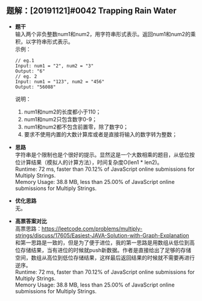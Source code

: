 ## 题解：[20191121]#0042 Trapping Rain Water
- **题干**   
输入两个非负整数num1和num2，用字符串形式表示。返回num1和num2的乘积，以字符串形式表示。   
  示例：   
  ```
  // eg.1
  Input: num1 = "2", num2 = "3"
  Output: "6"
  // eg. 2
  Input: num1 = "123", num2 = "456"
  Output: "56088"
  ```

  说明：  
  1. num1和num2的长度都小于110；   
  2. num1和num2只包含数字0-9；
  3. num1和num2都不包含前置零，除了数字0；
  4. 要求不使用内置的大数计算库或者是直接将输入的数字转为整数；   
- **思路**   
字符串是个限制也是个很好的提示。显然这是一个大数相乘的题目，从低位按位计算结果（模拟人的计算方法），时间复杂度O(len1 * len2)。   
Runtime: 72 ms, faster than 70.12% of JavaScript online submissions for Multiply Strings.   
Memory Usage: 38.8 MB, less than 25.00% of JavaScript online submissions for Multiply Strings.     


- **优化思路**   
无。  
 

- **高票答案对比**   
高票思路：https://leetcode.com/problems/multiply-strings/discuss/17605/Easiest-JAVA-Solution-with-Graph-Explanation   
和第一思路是一致的，但是为了便于进位，我的第一思路是用数组从低位到高位存储结果，当有进位的时候就push新数据。作者是直接给出了足够的存储空间，数组从高位到低位存储结果，这样最后返回结果的时候就不需要再进行逆序。  
Runtime: 72 ms, faster than 70.12% of JavaScript online submissions for Multiply Strings.   
Memory Usage: 38.8 MB, less than 25.00% of JavaScript online submissions for Multiply Strings.     